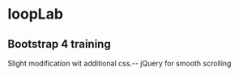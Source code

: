 # loopLab

## Bootstrap 4 training

Slight modification wit additional css.--
jQuery for smooth scrolling
